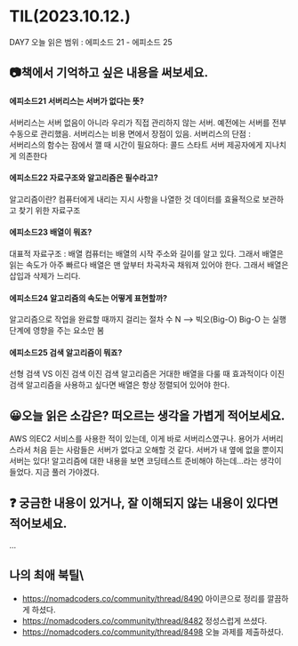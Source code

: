 # TIL(2023.10.12.)
DAY7
오늘 읽은 범위 : 에피소드 21 - 에피소드 25

## 📷책에서 기억하고 싶은 내용을 써보세요.
#### 에피소드21 서버리스는 서버가 없다는 뜻?
서버리스는 서버 없음이 아니라 우리가 직접 관리하지 않는 서버.
예전에는 서버를 전부 수동으로 관리했음. 
서버리스는 비용 면에서 장점이 있음.
서버리스의 단점 :  
서버리스의 함수는 잠에서 깰 때 시간이 필요하다: 콜드 스타트
서버 제공자에게 지나치게 의존한다
#### 에피소드22 자료구조와 알고리즘은 필수라고?
알고리즘이란? 컴퓨터에게 내리는 지시 사항을 나열한 것
데이터를 효율적으로 보관하고 찾기 위한 자료구조
#### 에피소드23 배열이 뭐죠?
대표적 자료구조 : 배열
컴퓨터는 배열의 시작 주소와 길이를 알고 있다. 그래서 배열은 읽는 속도가 아주 빠르다
배열은 맨 앞부터 차곡차곡 채워져 있어야 한다. 그래서 배열은 삽입과 삭제가 느리다.
#### 에피소드24 알고리즘의 속도는 어떻게 표현할까?
알고리즘으로 작업을 완료할 때까지 걸리는 절차 수 N --> 빅오(Big-O)
Big-O 는 실행 단계에 영향을 주는 요소만 봄
#### 에피소드25 검색 알고리즘이 뭐죠?
선형 검색 VS 이진 검색
이진 검색 알고리즘은 거대한 배열을 다룰 때 효과적이다
이진 검색 알고리즘을 사용하고 싶다면 배열은 항상 정렬되어 있어야 한다.
## 😀오늘 읽은 소감은? 떠오르는 생각을 가볍게 적어보세요.
AWS 의EC2 서비스를 사용한 적이 있는데, 이게 바로 서버리스였구나. 용어가 서버리스라서 처음 듣는 사람들은 서버가 없다고 오해할 것 같다. 
서버가 내 옆에 없을 뿐이지 서버는 있다! 
알고리즘에 대한 내용을 보면 코딩테스트 준비해야 하는데...라는 생각이 들었다. 지금 풀러 가야겠다. 
 ## ❓ 궁금한 내용이 있거나, 잘 이해되지 않는 내용이 있다면 적어보세요.
...

## 나의 최애 북틸\
- https://nomadcoders.co/community/thread/8490
아이콘으로 정리를 깔끔하게 하셨다.
- https://nomadcoders.co/community/thread/8482
정성스럽게 쓰셨다.
- https://nomadcoders.co/community/thread/8498
오늘 과제를 제출하셨다.


